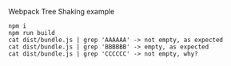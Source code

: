 Webpack Tree Shaking example

```
npm i
npm run build
cat dist/bundle.js | grep 'AAAAAA' -> not empty, as expected
cat dist/bundle.js | grep 'BBBBBB' -> empty, as expected
cat dist/bundle.js | grep 'CCCCCC' -> not empty, why?
```
